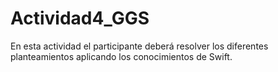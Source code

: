 # Actividad4_GGS
En esta actividad el participante deberá resolver los diferentes planteamientos aplicando los conocimientos de Swift.
